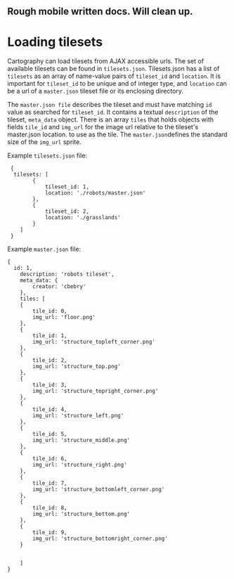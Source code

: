 Rough mobile written docs. Will clean up.
-----------------------------------------

Loading tilesets
================

Cartography can load tilesets from AJAX accessible urls. 
The set of available tilesets can be found in ```tilesets.json```. Tilesets.json has a list of ```tilesets``` as an array of name-value pairs of ```tileset_id``` and ```location```. It is important for ```tileset_id``` to be unique and of integer type, and ```location``` can be a url of a ```master.json``` tileset file or its enclosing directory.

The ```master.json file``` describes the tileset and must have matching ```id``` value as searched for ```tileset_id```. It contains a textual ```description``` of the tileset, ```meta_data``` object. There is an array ```tiles``` that holds objects with fields ```tile_id``` and ```img_url``` for the image url relative to the tileset's master.json location. to use as the tile. The ```master.json```defines the standard size of the ```img_url``` sprite.


Example ```tilesets.json``` file:

```
 {
  tilesets: [
		{ 
			tileset_id: 1,
			location: './robots/master.json'
		},
		{
			tileset_id: 2,
			location: './grasslands'
		}
	]
 }

```

Example ```master.json``` file:

```
{
  id: 1,
	description: 'robots tileset',
	meta_data: {
		creator: 'cbebry'
	},
	tiles: [
	{
		tile_id: 0,
		img_url: 'floor.png'
	},
	{
		tile_id: 1,
		img_url: 'structure_topleft_corner.png'
	},
	{
		tile_id: 2,
		img_url: 'structure_top.png'
	},
	{
		tile_id: 3,
		img_url: 'structure_topright_corner.png'
	},
	{
		tile_id: 4,
		img_url: 'structure_left.png'
	},
	{
		tile_id: 5,
		img_url: 'structure_middle.png'
	},
	{
		tile_id: 6,
		img_url: 'structure_right.png'
	},
	{
		tile_id: 7,
		img_url: 'structure_bottomleft_corner.png'
	},
	{
		tile_id: 8,
		img_url: 'structure_bottom.png'
	},
	{
		tile_id: 9,
		img_url: 'structure_bottomright_corner.png'
	}

		
	]
}
```
